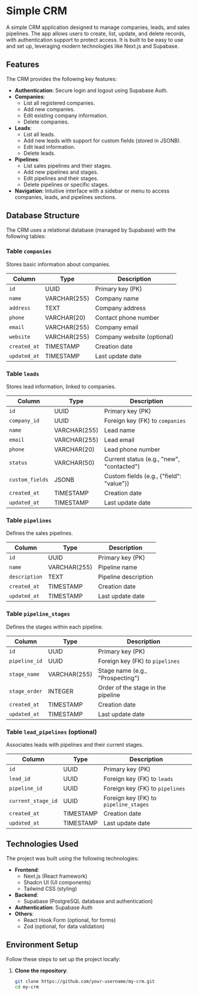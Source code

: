 # Simple CRM

A simple CRM application designed to manage companies, leads, and sales pipelines. The app allows users to create, list, update, and delete records, with authentication support to protect access. It is built to be easy to use and set up, leveraging modern technologies like Next.js and Supabase.

## Features

The CRM provides the following key features:

- **Authentication**: Secure login and logout using Supabase Auth.
- **Companies**:
  - List all registered companies.
  - Add new companies.
  - Edit existing company information.
  - Delete companies.
- **Leads**:
  - List all leads.
  - Add new leads with support for custom fields (stored in JSONB).
  - Edit lead information.
  - Delete leads.
- **Pipelines**:
  - List sales pipelines and their stages.
  - Add new pipelines and stages.
  - Edit pipelines and their stages.
  - Delete pipelines or specific stages.
- **Navigation**: Intuitive interface with a sidebar or menu to access companies, leads, and pipelines sections.

## Database Structure

The CRM uses a relational database (managed by Supabase) with the following tables:

### Table `companies`
Stores basic information about companies.

| Column        | Type         | Description                        |
|---------------|--------------|------------------------------------|
| `id`          | UUID         | Primary key (PK)                   |
| `name`        | VARCHAR(255) | Company name                       |
| `address`     | TEXT         | Company address                    |
| `phone`       | VARCHAR(20)  | Contact phone number               |
| `email`       | VARCHAR(255) | Company email                      |
| `website`     | VARCHAR(255) | Company website (optional)         |
| `created_at`  | TIMESTAMP    | Creation date                      |
| `updated_at`  | TIMESTAMP    | Last update date                   |

### Table `leads`
Stores lead information, linked to companies.

| Column         | Type         | Description                        |
|----------------|--------------|------------------------------------|
| `id`           | UUID         | Primary key (PK)                   |
| `company_id`   | UUID         | Foreign key (FK) to `companies`    |
| `name`         | VARCHAR(255) | Lead name                          |
| `email`        | VARCHAR(255) | Lead email                         |
| `phone`        | VARCHAR(20)  | Lead phone number                  |
| `status`       | VARCHAR(50)  | Current status (e.g., "new", "contacted") |
| `custom_fields`| JSONB        | Custom fields (e.g., {"field": "value"}) |
| `created_at`   | TIMESTAMP    | Creation date                      |
| `updated_at`   | TIMESTAMP    | Last update date                   |

### Table `pipelines`
Defines the sales pipelines.

| Column        | Type         | Description                        |
|---------------|--------------|------------------------------------|
| `id`          | UUID         | Primary key (PK)                   |
| `name`        | VARCHAR(255) | Pipeline name                      |
| `description` | TEXT         | Pipeline description               |
| `created_at`  | TIMESTAMP    | Creation date                      |
| `updated_at`  | TIMESTAMP    | Last update date                   |

### Table `pipeline_stages`
Defines the stages within each pipeline.

| Column        | Type         | Description                        |
|---------------|--------------|------------------------------------|
| `id`          | UUID         | Primary key (PK)                   |
| `pipeline_id` | UUID         | Foreign key (FK) to `pipelines`    |
| `stage_name`  | VARCHAR(255) | Stage name (e.g., "Prospecting")   |
| `stage_order` | INTEGER      | Order of the stage in the pipeline |
| `created_at`  | TIMESTAMP    | Creation date                      |
| `updated_at`  | TIMESTAMP    | Last update date                   |

### Table `lead_pipelines` (optional)
Associates leads with pipelines and their current stages.

| Column           | Type         | Description                        |
|------------------|--------------|------------------------------------|
| `id`             | UUID         | Primary key (PK)                   |
| `lead_id`        | UUID         | Foreign key (FK) to `leads`        |
| `pipeline_id`    | UUID         | Foreign key (FK) to `pipelines`    |
| `current_stage_id` | UUID       | Foreign key (FK) to `pipeline_stages` |
| `created_at`     | TIMESTAMP    | Creation date                      |
| `updated_at`     | TIMESTAMP    | Last update date                   |

## Technologies Used

The project was built using the following technologies:

- **Frontend**:
  - Next.js (React framework)
  - Shadcn UI (UI components)
  - Tailwind CSS (styling)
- **Backend**:
  - Supabase (PostgreSQL database and authentication)
- **Authentication**: Supabase Auth
- **Others**:
  - React Hook Form (optional, for forms)
  - Zod (optional, for data validation)

## Environment Setup

Follow these steps to set up the project locally:

1. **Clone the repository**:
   ```bash
   git clone https://github.com/your-username/my-crm.git
   cd my-crm